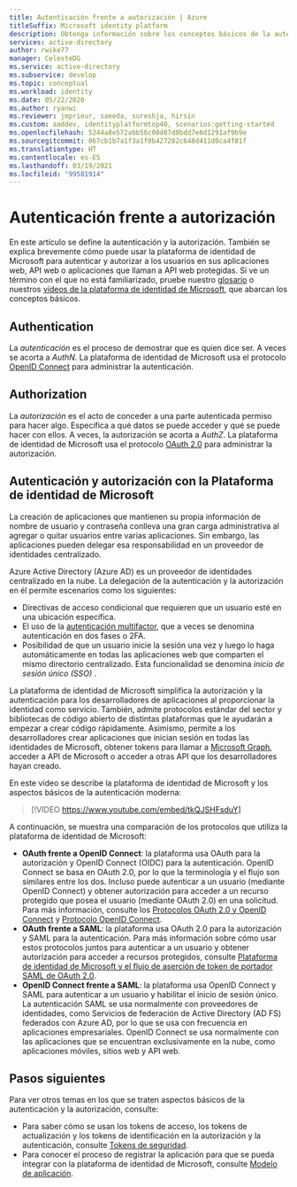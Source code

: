 ```yaml
---
title: Autenticación frente a autorización | Azure
titleSuffix: Microsoft identity platform
description: Obtenga información sobre los conceptos básicos de la autenticación y la autorización de la Plataforma de identidad de Microsoft.
services: active-directory
author: rwike77
manager: CelesteDG
ms.service: active-directory
ms.subservice: develop
ms.topic: conceptual
ms.workload: identity
ms.date: 05/22/2020
ms.author: ryanwi
ms.reviewer: jmprieur, saeeda, sureshja, hirsin
ms.custom: aaddev, identityplatformtop40, scenarios:getting-started
ms.openlocfilehash: 5244a8e572abb56c00d87d0bdd7e8d1291af9b9e
ms.sourcegitcommit: 867cb1b7a1f3a1f0b427282c648d411d0ca4f81f
ms.translationtype: HT
ms.contentlocale: es-ES
ms.lasthandoff: 03/19/2021
ms.locfileid: "99581914"
---
```

# <a name="authentication-vs-authorization"></a>Autenticación frente a autorización

En este artículo se define la autenticación y la autorización. También se explica brevemente cómo puede usar la plataforma de identidad de Microsoft para autenticar y autorizar a los usuarios en sus aplicaciones web, API web o aplicaciones que llaman a API web protegidas. Si ve un término con el que no está familiarizado, pruebe nuestro [glosario](developer-glossary.md) o nuestros [vídeos de la plataforma de identidad de Microsoft](identity-videos.md), que abarcan los conceptos básicos.

## <a name="authentication"></a>Authentication

La *autenticación* es el proceso de demostrar que es quien dice ser. A veces se acorta a *AuthN*. La plataforma de identidad de Microsoft usa el protocolo [OpenID Connect](https://openid.net/connect/) para administrar la autenticación.

## <a name="authorization"></a>Authorization

La *autorización* es el acto de conceder a una parte autenticada permiso para hacer algo. Especifica a qué datos se puede acceder y qué se puede hacer con ellos. A veces, la autorización se acorta a *AuthZ*. La plataforma de identidad de Microsoft usa el protocolo [OAuth 2.0](https://oauth.net/2/) para administrar la autorización.

## <a name="authentication-and-authorization-using-the-microsoft-identity-platform"></a>Autenticación y autorización con la Plataforma de identidad de Microsoft

La creación de aplicaciones que mantienen su propia información de nombre de usuario y contraseña conlleva una gran carga administrativa al agregar o quitar usuarios entre varias aplicaciones. Sin embargo, las aplicaciones pueden delegar esa responsabilidad en un proveedor de identidades centralizado.

Azure Active Directory (Azure AD) es un proveedor de identidades centralizado en la nube. La delegación de la autenticación y la autorización en él permite escenarios como los siguientes:

- Directivas de acceso condicional que requieren que un usuario esté en una ubicación específica.
- El uso de la [autenticación multifactor](../authentication/concept-mfa-howitworks.md), que a veces se denomina autenticación en dos fases o 2FA.
- Posibilidad de que un usuario inicie la sesión una vez y luego lo haga automáticamente en todas las aplicaciones web que comparten el mismo directorio centralizado. Esta funcionalidad se denomina *inicio de sesión único (SSO)* .

La plataforma de identidad de Microsoft simplifica la autorización y la autenticación para los desarrolladores de aplicaciones al proporcionar la identidad como servicio. También, admite protocolos estándar del sector y bibliotecas de código abierto de distintas plataformas que le ayudarán a empezar a crear código rápidamente. Asimismo, permite a los desarrolladores crear aplicaciones que inician sesión en todas las identidades de Microsoft, obtener tokens para llamar a [Microsoft Graph](https://developer.microsoft.com/graph/), acceder a API de Microsoft o acceder a otras API que los desarrolladores hayan creado.

En este vídeo se describe la plataforma de identidad de Microsoft y los aspectos básicos de la autenticación moderna: 

> [!VIDEO https://www.youtube.com/embed/tkQJSHFsduY]

A continuación, se muestra una comparación de los protocolos que utiliza la plataforma de identidad de Microsoft:

* **OAuth frente a OpenID Connect**: la plataforma usa OAuth para la autorización y OpenID Connect (OIDC) para la autenticación. OpenID Connect se basa en OAuth 2.0, por lo que la terminología y el flujo son similares entre los dos. Incluso puede autenticar a un usuario (mediante OpenID Connect) y obtener autorización para acceder a un recurso protegido que posea el usuario (mediante OAuth 2.0) en una solicitud. Para más información, consulte los [Protocolos OAuth 2.0 y OpenID Connect](active-directory-v2-protocols.md) y [Protocolo OpenID Connect](v2-protocols-oidc.md).
* **OAuth frente a SAML**: la plataforma usa OAuth 2.0 para la autorización y SAML para la autenticación. Para más información sobre cómo usar estos protocolos juntos para autenticar a un usuario y obtener autorización para acceder a recursos protegidos, consulte [Plataforma de identidad de Microsoft y el flujo de aserción de token de portador SAML de OAuth 2.0](./scenario-token-exchange-saml-oauth.md).
* **OpenID Connect frente a SAML**: la plataforma usa OpenID Connect y SAML para autenticar a un usuario y habilitar el inicio de sesión único. La autenticación SAML se usa normalmente con proveedores de identidades, como Servicios de federación de Active Directory (AD FS) federados con Azure AD, por lo que se usa con frecuencia en aplicaciones empresariales. OpenID Connect se usa normalmente con las aplicaciones que se encuentran exclusivamente en la nube, como aplicaciones móviles, sitios web y API web.

## <a name="next-steps"></a>Pasos siguientes

Para ver otros temas en los que se traten aspectos básicos de la autenticación y la autorización, consulte:

* Para saber cómo se usan los tokens de acceso, los tokens de actualización y los tokens de identificación en la autorización y la autenticación, consulte [Tokens de seguridad](security-tokens.md).
* Para conocer el proceso de registrar la aplicación para que se pueda integrar con la plataforma de identidad de Microsoft, consulte [Modelo de aplicación](application-model.md).